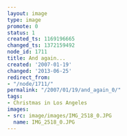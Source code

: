 ```yaml
---
layout: image
type: image
promote: 0
status: 1
created_ts: 1169196665
changed_ts: 1372159492
node_id: 1711
title: And again...
created: '2007-01-19'
changed: '2013-06-25'
redirect_from:
- "/node/1711/"
permalink: "/2007/01/19/and_again_0/"
tags:
- Christmas in Los Angeles
images:
- src: image/images/IMG_2518_0.JPG
  name: IMG_2518_0.JPG
---
```


